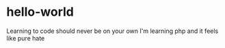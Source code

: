 # hello-world
Learning to code should never be on your own
I'm learning php and it feels like pure hate
